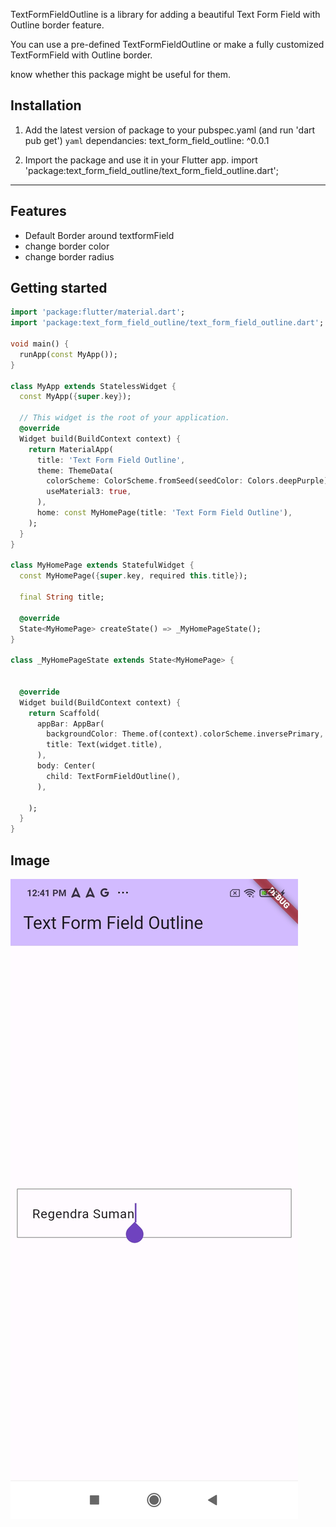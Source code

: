 <!--
This README describes the package. If you publish this package to pub.dev,
this README's contents appear on the landing page for your package.

For information about how to write a good package README, see the guide for
[writing package pages](https://dart.dev/guides/libraries/writing-package-pages).

For general information about developing packages, see the Dart guide for
[creating packages](https://dart.dev/guides/libraries/create-library-packages)
and the Flutter guide for
[developing packages and plugins](https://flutter.dev/developing-packages).
-->

TextFormFieldOutline is a library for adding a beautiful Text Form Field with Outline border feature.

You can use a pre-defined TextFormFieldOutline or make a fully customized TextFormField with Outline border.

know whether this package might be useful for them.

## Installation
1. Add the latest version of  package to your pubspec.yaml (and run 'dart pub get')
   ``yaml``
   dependancies:
        text_form_field_outline: ^0.0.1

2. Import the package and use it in your  Flutter app.
   import 'package:text_form_field_outline/text_form_field_outline.dart';
<hr>

## Features

* Default Border around textformField
* change border color
* change border radius

## Getting started



```dart
import 'package:flutter/material.dart';
import 'package:text_form_field_outline/text_form_field_outline.dart';

void main() {
  runApp(const MyApp());
}

class MyApp extends StatelessWidget {
  const MyApp({super.key});

  // This widget is the root of your application.
  @override
  Widget build(BuildContext context) {
    return MaterialApp(
      title: 'Text Form Field Outline',
      theme: ThemeData(
        colorScheme: ColorScheme.fromSeed(seedColor: Colors.deepPurple),
        useMaterial3: true,
      ),
      home: const MyHomePage(title: 'Text Form Field Outline'),
    );
  }
}

class MyHomePage extends StatefulWidget {
  const MyHomePage({super.key, required this.title});

  final String title;

  @override
  State<MyHomePage> createState() => _MyHomePageState();
}

class _MyHomePageState extends State<MyHomePage> {


  @override
  Widget build(BuildContext context) {
    return Scaffold(
      appBar: AppBar(
        backgroundColor: Theme.of(context).colorScheme.inversePrimary,
        title: Text(widget.title),
      ),
      body: Center(
        child: TextFormFieldOutline(),
      ),

    );
  }
}


```
## Image
<tr>
<img src="https://github.com/regendraSuman2017/text_form_field_outline/blob/main/screenshot/Screenshot_.jpg"/>
</tr>


